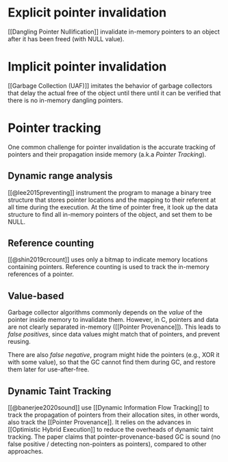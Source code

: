 
# Explicit pointer invalidation
[[Dangling Pointer Nullification]] invalidate in-memory pointers to an object after it has been freed (with NULL value). 

# Implicit pointer invalidation
[[Garbage Collection (UAF)]] imitates the behavior of garbage collectors that delay the actual free of the object until there until it can be verified that there is no in-memory dangling pointers. 

# Pointer tracking
One common challenge for pointer invalidation is the accurate tracking of pointers and their propagation inside memory (a.k.a *Pointer Tracking*).

## Dynamic range analysis
[[@lee2015preventing]] instrument the program to manage a binary tree structure that stores pointer locations and the mapping to their referent at all time during the execution. At the time of pointer free, it look up the data structure to find all in-memory pointers of the object, and set them to be NULL.

## Reference counting 
[[@shin2019crcount]] uses only a bitmap to indicate memory locations containing pointers. Reference counting is used to track the in-memory references of a pointer.

## Value-based
Garbage collector algorithms commonly depends on the *value* of the pointer inside memory to invalidate them. However, in C, pointers and data are not clearly separated in-memory ([[Pointer Provenance]]).  This leads to *false positives*, since data values might match that of pointers, and prevent reusing.

There are also *false negative*, program might hide the pointers (e.g., XOR it with some value), so that the GC cannot find them during GC, and restore them later for use-after-free.

## Dynamic Taint Tracking 
[[@banerjee2020sound]] use [[Dynamic Information Flow Tracking]] to track the propagation of pointers from their allocation sites, in other words, also track the [[Pointer Provenance]].  It relies on the advances in [[Optimistic Hybrid Execution]] to reduce the overheads of dynamic taint tracking. The paper claims that pointer-provenance-based GC is sound (no false positive / detecting non-pointers as pointers), compared to other approaches.